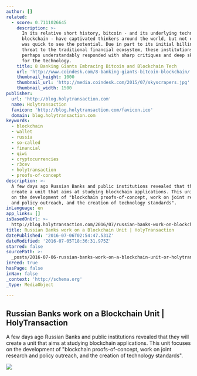 ```yaml
---
author: []
related:
  - score: 0.7111026645
    description: >-
      In its relative short history, bitcoin - and its underlying technology the
      blockchain - have captivated thinkers around the world, but not everyone
      was quick to see the potential. Due in part to its initial billing as a
      threat to the traditional financial ecosystem, these institutions have
      perhaps understandably responded with sharp critiques and deep skepticism
      for the technology.
    title: 8 Banking Giants Embracing Bitcoin and Blockchain Tech
    url: 'http://www.coindesk.com/8-banking-giants-bitcoin-blockchain/'
    thumbnail_height: 1000
    thumbnail_url: 'http://media.coindesk.com/2015/07/skyscrapers.jpg'
    thumbnail_width: 1500
publisher:
  url: 'http://blog.holytransaction.com'
  name: Holytransaction
  favicon: 'http://blog.holytransaction.com/favicon.ico'
  domain: blog.holytransaction.com
keywords:
  - blockchain
  - wallet
  - russia
  - so-called
  - financial
  - qiwi
  - cryptocurrencies
  - r3cev
  - holytransaction
  - proofs-of-concept
description: >-
  A few days ago Russian Banks and public institutions revealed that they will
  create a unit that aims at studying blockchain applications. This unit focuses
  on the development of "blockchain proofs-of-concept, work on joint research
  and policy outreach, and the creation of technology standards".
inLanguage: en
app_links: []
isBasedOnUrl: >-
  http://blog.holytransaction.com/2016/07/russian-banks-work-on-blockchain-unit.html
title: Russian Banks work on a Blockchain Unit | HolyTransaction
datePublished: '2016-07-06T02:54:47.531Z'
dateModified: '2016-07-05T18:36:31.975Z'
starred: false
sourcePath: >-
  _posts/2016-07-06-russian-banks-work-on-a-blockchain-unit-or-holytransaction.md
inFeed: true
hasPage: false
inNav: false
_context: 'http://schema.org'
_type: MediaObject

---
```

<article style=""><h1>Russian Banks work on a Blockchain Unit | HolyTransaction</h1><p>A few days ago Russian Banks and public institutions revealed that they will create a unit that aims at studying blockchain applications. This unit focuses on the development of "blockchain proofs-of-concept, work on joint research and policy outreach, and the creation of technology standards".</p><img src="https://2.bp.blogspot.com/-C4h_ODIMmTw/VtRoe7M53UI/AAAAAAAAAPE/LPybpNPDwEAiC4Ui_jkO7_HL1ZUWQq4sQCKgB/w1200-h630-p-nu/Russian%2BCentral%2BBank%2Bopens%2Bto%2BBlockchain.png" /></article>